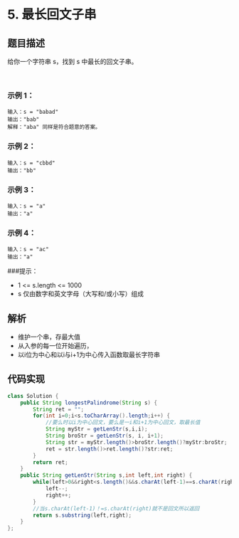 # 5. 最长回文子串

## 题目描述
给你一个字符串 s，找到 s 中最长的回文子串。

 

### 示例 1：
```
输入：s = "babad"
输出："bab"
解释："aba" 同样是符合题意的答案。
```
### 示例 2：
```
输入：s = "cbbd"
输出："bb"
```
### 示例 3：
```
输入：s = "a"
输出："a"
```
### 示例 4：
```
输入：s = "ac"
输出："a"
```
###提示：

 - 1 <= s.length <= 1000
 - s 仅由数字和英文字母（大写和/或小写）组成

## 解析
- 维护一个串，存最大值
- 从入参的每一位开始遍历，
- 以i位为中心和以i与i+1为中心传入函数取最长字符串



## 代码实现
```Java
class Solution {
    public String longestPalindrome(String s) {
        String ret = "";
		for(int i=0;i<s.toCharArray().length;i++) {
            //要么时以i为中心回文，要么是一i和i+1为中心回文，取最长值
			String myStr = getLenStr(s,i,i);
			String broStr = getLenStr(s, i, i+1);
			String str = myStr.length()>broStr.length()?myStr:broStr;
			ret = str.length()>ret.length()?str:ret;
		}
		return ret;
    }
    public String getLenStr(String s,int left,int right) {
		while(left>0&&right<s.length()&&s.charAt(left-1)==s.charAt(right)) {
			left--;
			right++;
		}
        //当s.charAt(left-1)！=s.charAt(right)就不是回文所以返回
		return s.substring(left,right);
	}
};
```